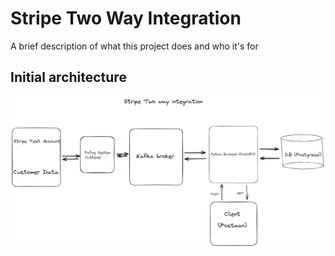 # Stripe Two Way Integration

A brief description of what this project does and who it's for

## Initial architecture

![v1.0 Architecture](/Initial.png?raw=true "Optional Title")
